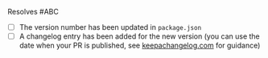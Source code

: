 <!-- Describe the problem being solved -->

<!-- Describe your solution -->

<!-- List any issues that are resolved by this PR -->
Resolves #ABC

<!-- Complete each item in this pre-merge checklist -->

- [ ] The version number has been updated in `package.json`
- [ ] A changelog entry has been added for the new version (you can use the date when your PR is published, see [keepachangelog.com](https://keepachangelog.com/) for guidance)
